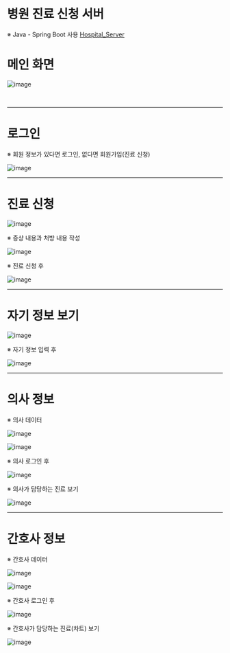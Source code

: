 # 병원 진료 신청 서버 
※ Java - Spring Boot 사용
<a href="">Hospital_Server</a>

# 메인 화면

![image](https://github.com/springhana/Hospital_Web/assets/97121074/d715c018-4328-49b6-9bde-22bc86dcdb85)

<br>
<hr>

# 로그인
※ 회원 정보가 있다면 로그인, 없다면 회원가입(진료 신청)

![image](https://github.com/springhana/Hospital_Web/assets/97121074/013414c4-6496-461f-b261-94cd95f21931)
<br>
<hr>

# 진료 신청

![image](https://github.com/springhana/Hospital_Web/assets/97121074/60d323f7-9820-4cfe-93f4-daa19173927b)

※ 증상 내용과 처방 내용 작성

![image](https://github.com/springhana/Hospital_Web/assets/97121074/61c135bb-90c8-4da5-80f3-4773cf59433a)

※ 진료 신청 후

![image](https://github.com/springhana/Hospital_Web/assets/97121074/22dac193-3fe3-4449-a1f8-931c031d564f)
<br>
<hr>

# 자기 정보 보기

![image](https://github.com/springhana/Hospital_Web/assets/97121074/56d5363b-8317-486e-a253-f6fe4f5dbbaf)

※ 자기 정보 입력 후

![image](https://github.com/springhana/Hospital_Web/assets/97121074/c8a5e387-0bcb-4e73-93b2-ef45d954c6da)
<br>
<hr>

# 의사 정보
※ 의사 데이터

![image](https://github.com/springhana/Hospital_Web/assets/97121074/b88c092b-3ec4-4c0e-b542-b2141584bc6d)

![image](https://github.com/springhana/Hospital_Web/assets/97121074/ff81e862-042b-4e30-94ae-de948ac671f9)

※ 의사 로그인 후

![image](https://github.com/springhana/Hospital_Web/assets/97121074/b39db06b-3edb-4936-ae49-d1408783e924)

※ 의사가 담당하는 진료 보기

![image](https://github.com/springhana/Hospital_Web/assets/97121074/6586ffb0-a7e3-4727-a400-20400136d605)
<br>
<hr>

# 간호사 정보
※ 간호사 데이터

![image](https://github.com/springhana/Hospital_Web/assets/97121074/e731f3ca-b531-4423-b2df-5681b8931754)

![image](https://github.com/springhana/Hospital_Web/assets/97121074/0983fe96-5abd-4eb8-85ef-818720276f25)

※ 간호사 로그인 후

![image](https://github.com/springhana/Hospital_Web/assets/97121074/d598293f-7bf3-471a-aea2-7a659dedae15)

※ 간호사가 담당하는 진료(차트) 보기

![image](https://github.com/springhana/Hospital_Web/assets/97121074/5b358407-87d8-4860-88b1-ba308f4b6ff3)
